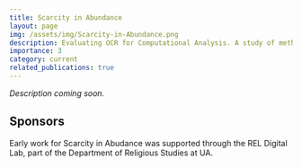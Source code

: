 ```yaml
---
title: Scarcity in Abundance
layout: page
img: /assets/img/Scarcity-in-Abundance.png
description: Evaluating OCR for Computational Analysis. A study of methods to identify types of OCR errors and measure the effects of errors on NLP tasks.
importance: 3
category: current
related_publications: true
---
```


*Description coming soon.*

## Sponsors
Early work for Scarcity in Abudance was supported through the REL Digital Lab, part of the Department of Religious Studies at UA.